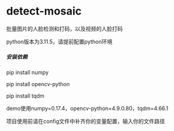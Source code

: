 # detect-mosaic
批量图片的人脸检测和打码，以及视频的人脸打码

python版本为3.11.5，请提前配置python环境

##### 安装依赖
pip install numpy

pip install opencv-python

pip install tqdm

demo使用numpy=0.17.4，opencv-python=4.9.0.80，tqdm=4.66.1

项目使用前请在config文件中补齐你的变量配置，输入你的文件路径
